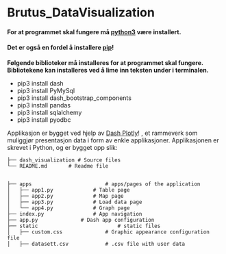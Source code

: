 # Brutus_DataVisualization
 
#### For at programmet skal fungere må [python3](https://www.python.org/downloads/)  være installert.
 
#### Det er også en fordel å installere [pip](https://www.geeksforgeeks.org/how-to-install-pip-on-windows/)!
 
__Følgende biblioteker må installeres for at programmet skal fungere. Bibliotekene kan installeres ved å lime inn teksten under i terminalen.__
 
* pip3 install dash
* pip3 install PyMySql
* pip3 install dash_bootstrap_components
* pip3 install pandas
* pip3 install sqlalchemy
* pip3 install pyodbc

Applikasjon er bygget ved hjelp av [Dash Plotly](https://plotly.com/dash//)!
, et rammeverk som muliggjør presentasjon 
data i form av enkle applikasjoner. Applikasjonen er skrevet i Python, og er bygget opp slik:

    ├── dash_visualization # Source files
    └── README.md		# Readme file


    ├── apps                   		# apps/pages of the application
    │   ├── app1.py        		# Table page
    │   ├── app2.py        		# Map page
    │   ├── app3.py        		# Load data page
    │   └── app4.py        		# Graph page
    ├── index.py				# App navigation
    ├── app.py				# Dash app configuration
    ├── static                   		# static files
    │   ├── custom.css      		# Graphic appearance configuration file
    │   ├── datasett.csv    		# .csv file with user data
    
    
    